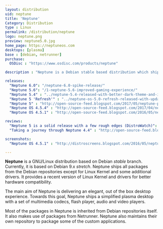 ```yaml
---
layout: distribution
uid: neptune
title: 'Neptune'
Category: Distribution
type : Linux
permalink: /distribution/neptune
logo: neptune.png
preview: neptune5.0.jpg
home_page: https://neptuneos.com
desktops: [plasma]
base : [debian, netrunner]
purchase:
  OSDisc : "https://www.osdisc.com/products/neptune"

description : "Neptune is a Debian stable based distribution which ships all packages from the base distribution, along with a recent version of Linux kernel and some additional drivers."

releases:
  "Neptune 6.0": "/neptune-6.0-spike-release/"
  "Neptune 5.6": "/1-neptune-5.6-improved-gaming-experience/"
  "Neptune 5.4" : "../neptune-5.4-released-with-better-dark-theme-and-icon-theme/"
  "Neptune 5 'Refresh'" : "../neptune-os-5.0-refresh-released-with-updated-debian-base/"
  "Neptune 5" : "http://open-source-feed.blogspot.com/2017/05/neptune-plasma-5-edition-gets-another.html"
  "Neptune OS 4.5.4" : "http://open-source-feed.blogspot.com/2017/04/neptune-os-454-announced-with-linux.html"
  "Neptune OS 4.5.1" : "http://open-source-feed.blogspot.com/2016/05/neptune-os-451-is-available-now.html"

reviews:
  "Neptune 5 is a solid release with a few rough edges (DistroWatch)": "https://distrowatch.com/weekly.php?issue=20180416#neptune"
  "Taking a journey through Neptune 4.4" : "http://open-source-feed.blogspot.com/2015/09/taking-journey-through-neptune-44.html"

screenshots:
  "Neptune OS 4.5.1" : "http://distroscreens.blogspot.com/2016/05/neptune-os-451-screenshots.html"

---
```


**Neptune** is a GNU/Linux distribution based on Debian *stable* branch. Currently, it is based on Debian 9.x *stretch*. Neptune ships all packages from the Debian repositories except for Linux Kernel and some additional drivers. It provides a recent version of Linux Kernel and drivers for better hardware compatibility.

The main aim of Neptune is delivering an elegant, out of the box desktop experience. Towards this goal, Neptune ships a simplified plasma desktop with a set of multimedia codecs, flash player, audio and video players.

Most of the packages in Neptune is inherited from Debian repositories itself. It also makes use of packages from Netrunner. Neptune also maintains their own repository to package some of the custom applications.